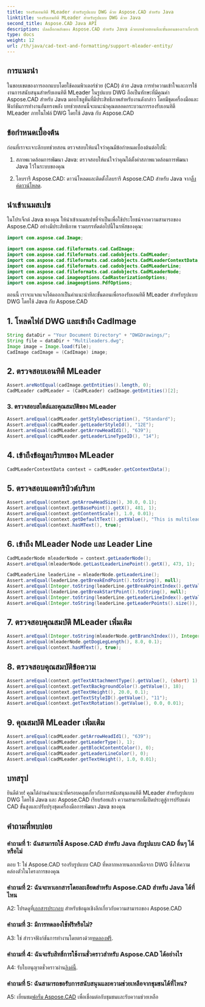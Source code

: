 ```yaml
---
title: รองรับเอนทิตี MLeader สำหรับรูปแบบ DWG ด้วย Aspose.CAD สำหรับ Java
linktitle: รองรับเอนทิตี MLeader สำหรับรูปแบบ DWG ด้วย Java
second_title: Aspose.CAD Java API
description: ปลดล็อกพลังของ Aspose.CAD สำหรับ Java ด้วยบทช่วยสอนทีละขั้นตอนของเราเกี่ยวกับการสนับสนุนเอนทิตี MLeader ในรูปแบบ DWG
type: docs
weight: 12
url: /th/java/cad-text-and-formatting/support-mleader-entity/
---
```

## การแนะนำ

ในขอบเขตของการออกแบบโดยใช้คอมพิวเตอร์ช่วย (CAD) ด้วย Java การทำความเข้าใจและการใช้งานการสนับสนุนสำหรับเอนทิตี MLeader ในรูปแบบ DWG ถือเป็นทักษะที่มีคุณค่า Aspose.CAD สำหรับ Java มอบโซลูชันที่มีประสิทธิภาพสำหรับงานดังกล่าว โดยมีชุดเครื่องมือและฟังก์ชันการทำงานอันทรงพลัง บทช่วยสอนนี้จะแนะนำคุณตลอดกระบวนการรองรับเอนทิตี MLeader ภายในไฟล์ DWG โดยใช้ Java กับ Aspose.CAD

## ข้อกำหนดเบื้องต้น

ก่อนที่เราจะเจาะลึกบทช่วยสอน ตรวจสอบให้แน่ใจว่าคุณมีข้อกำหนดเบื้องต้นต่อไปนี้:

1. สภาพแวดล้อมการพัฒนา Java: ตรวจสอบให้แน่ใจว่าคุณได้ตั้งค่าสภาพแวดล้อมการพัฒนา Java ไว้ในระบบของคุณ

2.  ไลบรารี Aspose.CAD: ดาวน์โหลดและติดตั้งไลบรารี Aspose.CAD สำหรับ Java จาก[ลิ้งค์ดาวน์โหลด](https://releases.aspose.com/cad/java/).

## นำเข้าเนมสเปซ

ในโปรเจ็กต์ Java ของคุณ ให้นำเข้าเนมสเปซที่จำเป็นเพื่อใช้ประโยชน์จากความสามารถของ Aspose.CAD อย่างมีประสิทธิภาพ รวมบรรทัดต่อไปนี้ในรหัสของคุณ:

```java
import com.aspose.cad.Image;

import com.aspose.cad.fileformats.cad.CadImage;
import com.aspose.cad.fileformats.cad.cadobjects.CadMLeader;
import com.aspose.cad.fileformats.cad.cadobjects.CadMLeaderContextData;
import com.aspose.cad.fileformats.cad.cadobjects.CadMLeaderLine;
import com.aspose.cad.fileformats.cad.cadobjects.CadMLeaderNode;
import com.aspose.cad.imageoptions.CadRasterizationOptions;
import com.aspose.cad.imageoptions.PdfOptions;

```

ตอนนี้ เราจะแจกแจงโค้ดออกเป็นคำแนะนำทีละขั้นตอนเพื่อรองรับเอนทิตี MLeader สำหรับรูปแบบ DWG โดยใช้ Java กับ Aspose.CAD

## 1. โหลดไฟล์ DWG และเข้าถึง CadImage

```java
String dataDir = "Your Document Directory" + "DWGDrawings/";
String file = dataDir + "Multileaders.dwg";
Image image = Image.load(file);
CadImage cadImage = (CadImage) image;
```

## 2. ตรวจสอบเอนทิตี MLeader

```java
Assert.areNotEqual(cadImage.getEntities().length, 0);
CadMLeader cadMLeader = (CadMLeader) cadImage.getEntities()[2];
```

### 3. ตรวจสอบสไตล์และคุณสมบัติของ MLeader

```java
Assert.areEqual(cadMLeader.getStyleDescription(), "Standard");
Assert.areEqual(cadMLeader.getLeaderStyleId(), "12E");
Assert.areEqual(cadMLeader.getArrowHeadId1(), "639");
Assert.areEqual(cadMLeader.getLeaderLineTypeID(), "14");
```

## 4. เข้าถึงข้อมูลบริบทของ MLeader

```java
CadMLeaderContextData context = cadMLeader.getContextData();
```

## 5. ตรวจสอบแอตทริบิวต์บริบท

```java
Assert.areEqual(context.getArrowHeadSize(), 30.0, 0.1);
Assert.areEqual(context.getBasePoint().getX(), 481, 1);
Assert.areEqual(context.getContentScale(), 1.0, 0.01);
Assert.areEqual(context.getDefaultText().getValue(), "This is multileader with huge text\\P{\\H1.5x;6666666666666666666666666666\\P}bbbbbbbbbbbbbbbbbbbbbbbbbbbbbbbbbbb");
Assert.areEqual(context.hasMText(), true);
```

## 6. เข้าถึง MLeader Node และ Leader Line

```java
CadMLeaderNode mleaderNode = context.getLeaderNode();
Assert.areEqual(mleaderNode.getLastLeaderLinePoint().getX(), 473, 1);

CadMLeaderLine leaderLine = mleaderNode.getLeaderLine();
Assert.areEqual(leaderLine.getBreakEndPoint().toString(), null);
Assert.areEqual(Integer.toString(leaderLine.getBreakPointIndex().getValue()), Integer.toString(0));
Assert.areEqual(leaderLine.getBreakStartPoint().toString(), null);
Assert.areEqual(Integer.toString(leaderLine.getLeaderLineIndex().getValue()), Integer.toString(0));
Assert.areEqual(Integer.toString(leaderLine.getLeaderPoints().size()), Integer.toString(4));
```

## 7. ตรวจสอบคุณสมบัติ MLeader เพิ่มเติม

```java
Assert.areEqual(Integer.toString(mleaderNode.getBranchIndex()), Integer.toString(0));
Assert.areEqual(mleaderNode.getDogLegLength(), 8.0, 0.1);
Assert.areEqual(context.hasMText(), true);
```

## 8. ตรวจสอบคุณสมบัติข้อความ

```java
Assert.areEqual(context.getTextAttachmentType().getValue(), (short) 1);
Assert.areEqual(context.getTextBackgroundColor().getValue(), 18);
Assert.areEqual(context.getTextHeight(), 20.0, 0.1);
Assert.areEqual(context.getTextStyleID().getValue(), "11");
Assert.areEqual(context.getTextRotation().getValue(), 0.0, 0.01);
```

## 9. คุณสมบัติ MLeader เพิ่มเติม

```java
Assert.areEqual(cadMLeader.getArrowHeadId1(), "639");
Assert.areEqual(cadMLeader.getLeaderType(), 1);
Assert.areEqual(cadMLeader.getBlockContentColor(), 0);
Assert.areEqual(cadMLeader.getLeaderLineColor(), 0);
Assert.areEqual(cadMLeader.getTextHeight(), 1.0, 0.01);
```

## บทสรุป

ยินดีด้วย! คุณได้อ่านคำแนะนำที่ครอบคลุมเกี่ยวกับการสนับสนุนเอนทิตี MLeader สำหรับรูปแบบ DWG โดยใช้ Java และ Aspose.CAD เรียบร้อยแล้ว ความสามารถนี้เปิดประตูสู่การปรับแต่ง CAD ขั้นสูงและปรับปรุงชุดเครื่องมือการพัฒนา Java ของคุณ

## คำถามที่พบบ่อย

### คำถามที่ 1: ฉันสามารถใช้ Aspose.CAD สำหรับ Java กับรูปแบบ CAD อื่นๆ ได้หรือไม่

ตอบ 1: ใช่ Aspose.CAD รองรับรูปแบบ CAD ที่หลากหลายนอกเหนือจาก DWG ซึ่งให้ความคล่องตัวในโครงการของคุณ

### คำถามที่ 2: ฉันจะหาเอกสารโดยละเอียดสำหรับ Aspose.CAD สำหรับ Java ได้ที่ไหน

 A2: โปรดดูที่[เอกสารประกอบ](https://reference.aspose.com/cad/java/) สำหรับข้อมูลเชิงลึกเกี่ยวกับความสามารถของ Aspose.CAD

### คำถามที่ 3: มีการทดลองใช้ฟรีหรือไม่?

 A3: ใช่ สำรวจฟังก์ชันการทำงานโดยตรงด้วย[ทดลองฟรี](https://releases.aspose.com/).

### คำถามที่ 4: ฉันจะรับสิทธิ์การใช้งานชั่วคราวสำหรับ Aspose.CAD ได้อย่างไร

A4: รับใบอนุญาตชั่วคราวผ่าน[ลิงค์นี้](https://purchase.aspose.com/temporary-license/).

### คำถามที่ 5: ฉันสามารถขอรับการสนับสนุนและความช่วยเหลือจากชุมชนได้ที่ไหน?

A5: เยี่ยมชม[ฟอรั่ม Aspose.CAD](https://forum.aspose.com/c/cad/19) เพื่อเชื่อมต่อกับชุมชนและรับความช่วยเหลือ